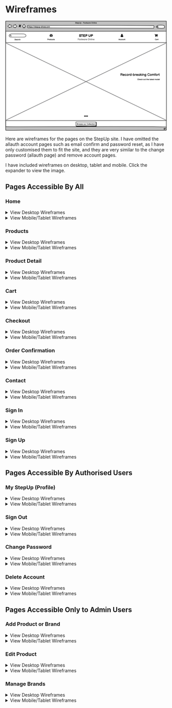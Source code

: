 # Wireframes

![Wireframe image or home page](https://github.com/johnvenkiah/CI_PP5_John_Venkiah/blob/main/docs/wireframes/images/home_desktop.png)

Here are wireframes for the pages on the StepUp site. I have omitted the allauth account pages such as email confirm and password reset, as I have only customised them to fit the site, and they are very similar to the change password (allauth page) and remove account pages.

I have included wireframes on desktop, tablet and mobile. Click the expander to view the image.

## Pages Accessible By All

### Home

<details>
  <summary>View Desktop Wireframes</summary>
  
![Wireframe image or home page](https://github.com/johnvenkiah/CI_PP5_John_Venkiah/blob/main/docs/wireframes/images/home_desktop.png)

</details>

<details>
  <summary>View Mobile/Tablet Wireframes</summary>
  
![Wireframe image or home page](https://github.com/johnvenkiah/CI_PP5_John_Venkiah/blob/main/docs/wireframes/images/home_mobile_tablet.png)

</details>

### Products

<details>
  <summary>View Desktop Wireframes</summary>
  
![Wireframe image or home page](https://github.com/johnvenkiah/CI_PP5_John_Venkiah/blob/main/docs/wireframes/images/products_desktop.png)

</details>

<details>
  <summary>View Mobile/Tablet Wireframes</summary>
  
![Wireframe image or home page](https://github.com/johnvenkiah/CI_PP5_John_Venkiah/blob/main/docs/wireframes/images/products_mobile_tablet.png)

</details>

### Product Detail

<details>
  <summary>View Desktop Wireframes</summary>
  
![Wireframe image or home page](https://github.com/johnvenkiah/CI_PP5_John_Venkiah/blob/main/docs/wireframes/images/product_detail_desktop.png)

</details>

<details>
  <summary>View Mobile/Tablet Wireframes</summary>
  
![Wireframe image or home page](https://github.com/johnvenkiah/CI_PP5_John_Venkiah/blob/main/docs/wireframes/images/product_detail_mobile_tablet.png)

</details>

### Cart

<details>
  <summary>View Desktop Wireframes</summary>
  
![Wireframe image or home page](https://github.com/johnvenkiah/CI_PP5_John_Venkiah/blob/main/docs/wireframes/images/cart_desktop.png)

</details>

<details>
  <summary>View Mobile/Tablet Wireframes</summary>
  
![Wireframe image or home page](https://github.com/johnvenkiah/CI_PP5_John_Venkiah/blob/main/docs/wireframes/images/cart_mobile_tablet.png)

</details>

### Checkout

<details>
  <summary>View Desktop Wireframes</summary>
  
![Wireframe image or home page](https://github.com/johnvenkiah/CI_PP5_John_Venkiah/blob/main/docs/wireframes/images/checkout_desktop.png)

</details>

<details>
  <summary>View Mobile/Tablet Wireframes</summary>
  
![Wireframe image or home page](https://github.com/johnvenkiah/CI_PP5_John_Venkiah/blob/main/docs/wireframes/images/checkout_mobile_tablet.png)

</details>

### Order Confirmation

<details>
  <summary>View Desktop Wireframes</summary>
  
![Wireframe image or home page](https://github.com/johnvenkiah/CI_PP5_John_Venkiah/blob/main/docs/wireframes/images/order_confirmation_desktop.png)

</details>

<details>
  <summary>View Mobile/Tablet Wireframes</summary>
  
![Wireframe image or home page](https://github.com/johnvenkiah/CI_PP5_John_Venkiah/blob/main/docs/wireframes/images/order_confirmation_mobile_tablet.png)

</details>

### Contact

<details>
  <summary>View Desktop Wireframes</summary>
  
![Wireframe image or home page](https://github.com/johnvenkiah/CI_PP5_John_Venkiah/blob/main/docs/wireframes/images/contact_desktop.png)

</details>

<details>
  <summary>View Mobile/Tablet Wireframes</summary>
  
![Wireframe image or home page](https://github.com/johnvenkiah/CI_PP5_John_Venkiah/blob/main/docs/wireframes/images/contact_mobile_tablet.png)

</details>

### Sign In

<details>
  <summary>View Desktop Wireframes</summary>
  
![Wireframe image or home page](https://github.com/johnvenkiah/CI_PP5_John_Venkiah/blob/main/docs/wireframes/images/signin_desktop.png)

</details>

<details>
  <summary>View Mobile/Tablet Wireframes</summary>
  
![Wireframe image or home page](https://github.com/johnvenkiah/CI_PP5_John_Venkiah/blob/main/docs/wireframes/images/signin_mobile_tablet.png)

</details>

### Sign Up

<details>
  <summary>View Desktop Wireframes</summary>
  
![Wireframe image or home page](https://github.com/johnvenkiah/CI_PP5_John_Venkiah/blob/main/docs/wireframes/images/signup_desktop.png)

</details>

<details>
  <summary>View Mobile/Tablet Wireframes</summary>
  
![Wireframe image or home page](https://github.com/johnvenkiah/CI_PP5_John_Venkiah/blob/main/docs/wireframes/images/signup_mobile_tablet.png)

</details>

## Pages Accessible By Authorised Users

### My StepUp (Profile)

<details>
  <summary>View Desktop Wireframes</summary>
  
![Wireframe image or home page](https://github.com/johnvenkiah/CI_PP5_John_Venkiah/blob/main/docs/wireframes/images/profile_desktop.png)

</details>

<details>
  <summary>View Mobile/Tablet Wireframes</summary>
  
![Wireframe image or home page](https://github.com/johnvenkiah/CI_PP5_John_Venkiah/blob/main/docs/wireframes/images/profile_mobile_tablet.png)

</details>

### Sign Out

<details>
  <summary>View Desktop Wireframes</summary>
  
![Wireframe image or home page](https://github.com/johnvenkiah/CI_PP5_John_Venkiah/blob/main/docs/wireframes/images/signout_desktop.png)

</details>

<details>
  <summary>View Mobile/Tablet Wireframes</summary>
  
![Wireframe image or home page](https://github.com/johnvenkiah/CI_PP5_John_Venkiah/blob/main/docs/wireframes/images/signout_mobile_tablet.png)

</details>

### Change Password

<details>
  <summary>View Desktop Wireframes</summary>
  
![Wireframe image or home page](https://github.com/johnvenkiah/CI_PP5_John_Venkiah/blob/main/docs/wireframes/images/change_password_desktop.png)

</details>

<details>
  <summary>View Mobile/Tablet Wireframes</summary>
  
![Wireframe image or home page](https://github.com/johnvenkiah/CI_PP5_John_Venkiah/blob/main/docs/wireframes/images/change_password_mobile_tablet.png)

</details>

### Delete Account

<details>
  <summary>View Desktop Wireframes</summary>
  
![Wireframe image or home page](https://github.com/johnvenkiah/CI_PP5_John_Venkiah/blob/main/docs/wireframes/images/delete_account_desktop.png)

</details>

<details>
  <summary>View Mobile/Tablet Wireframes</summary>
  
![Wireframe image or home page](https://github.com/johnvenkiah/CI_PP5_John_Venkiah/blob/main/docs/wireframes/images/delete_account_mobile_tablet.png)

</details>


## Pages Accessible Only to Admin Users

### Add Product or Brand

<details>
  <summary>View Desktop Wireframes</summary>
  
![Wireframe image or home page](https://github.com/johnvenkiah/CI_PP5_John_Venkiah/blob/main/docs/wireframes/images/add_product_desktop.png)

</details>

<details>
  <summary>View Mobile/Tablet Wireframes</summary>
  
![Wireframe image or home page](https://github.com/johnvenkiah/CI_PP5_John_Venkiah/blob/main/docs/wireframes/images/add_product_mobile_tablet.png)

</details>

### Edit Product

<details>
  <summary>View Desktop Wireframes</summary>
  
![Wireframe image or home page](https://github.com/johnvenkiah/CI_PP5_John_Venkiah/blob/main/docs/wireframes/images/edit_product_desktop.png)

</details>

<details>
  <summary>View Mobile/Tablet Wireframes</summary>
  
![Wireframe image or home page](https://github.com/johnvenkiah/CI_PP5_John_Venkiah/blob/main/docs/wireframes/images/edit_product_mobile_tablet.png)

</details>

### Manage Brands

<details>
  <summary>View Desktop Wireframes</summary>
  
![Wireframe image or home page](https://github.com/johnvenkiah/CI_PP5_John_Venkiah/blob/main/docs/wireframes/images/manage_brands_desktop.png)

</details>

<details>
  <summary>View Mobile/Tablet Wireframes</summary>
  
![Wireframe image or home page](https://github.com/johnvenkiah/CI_PP5_John_Venkiah/blob/main/docs/wireframes/images/manage_brands_mobile_tablet.png)

</details>
